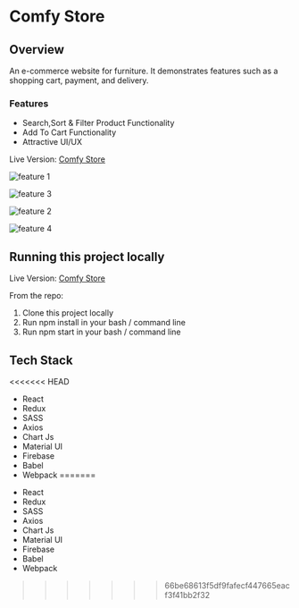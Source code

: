 # Comfy Store

## Overview

An e-commerce website for furniture. It demonstrates features such as a shopping cart, payment, and delivery.

### Features

- Search,Sort & Filter Product Functionality
- Add To Cart Functionality
- Attractive UI/UX

Live Version: [Comfy Store](https://comfy-store-v1.netlify.app/)

![feature 1](/src/assets/comfy-1.gif)

![feature 3](/src/assets/comfy-3.gif)

![feature 2](/src/assets/comfy-2.gif)

![feature 4](/src/assets/comfy-4.gif)

## Running this project locally

Live Version: [Comfy Store](https://comfy-store-v1.netlify.app/)

From the repo:

1. Clone this project locally
2. Run npm install in your bash / command line
3. Run npm start in your bash / command line

## Tech Stack

<<<<<<< HEAD
- React
- Redux
- SASS
- Axios
- Chart Js
- Material UI
- Firebase
- Babel
- Webpack
=======
 * React
 * Redux
 * SASS
 * Axios
 * Chart Js
 * Material UI
 * Firebase
 * Babel 
 * Webpack
>>>>>>> 66be68613f5df9fafecf447665eacf3f41bb2f32
